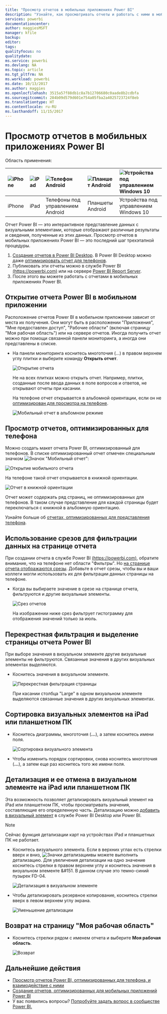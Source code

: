 ```yaml
---
title: "Просмотр отчетов в мобильных приложениях Power BI"
description: "Узнайте, как просматривать отчеты и работать с ними в мобильных приложениях Power BI на телефоне или планшетном ПК. Вы можете создавать отчеты в службе Power BI или в приложении Power BI Desktop, а затем работать с ними в мобильных приложениях. "
services: powerbi
documentationcenter: 
author: maggiesMSFT
manager: kfile
backup: 
editor: 
tags: 
qualityfocus: no
qualitydate: 
ms.service: powerbi
ms.devlang: NA
ms.topic: article
ms.tgt_pltfrm: NA
ms.workload: powerbi
ms.date: 10/13/2017
ms.author: maggies
ms.openlocfilehash: 3515a57f88db1c8a7b12706680c0aade8b2cdbfa
ms.sourcegitcommit: 284b09d579d601e754a05fba2a4025723724f8eb
ms.translationtype: HT
ms.contentlocale: ru-RU
ms.lasthandoff: 11/15/2017
---
```

# <a name="explore-reports-in-the-power-bi-mobile-apps"></a>Просмотр отчетов в мобильных приложениях Power BI
Область применения:

| ![iPhone](media/mobile-reports-in-the-mobile-apps/ios-logo-40-px.png) | ![iPad](media/mobile-reports-in-the-mobile-apps/ios-logo-40-px.png) | ![Телефон Android](media/mobile-reports-in-the-mobile-apps/android-logo-40-px.png) | ![Планшет Android](media/mobile-reports-in-the-mobile-apps/android-logo-40-px.png) | ![Устройства под управлением Windows 10](media/mobile-reports-in-the-mobile-apps/win-10-logo-40-px.png) |
|:--- |:--- |:--- |:--- |:--- |
| iPhone |iPad |Телефоны под управлением Android |Планшеты Android |Устройства под управлением Windows 10 |

Отчет Power BI — это интерактивное представление данных с визуальными элементами, которые отображают различные результаты и сведения, полученные из этих данных. Просмотр отчетов в мобильных приложениях Power BI — это последний шаг трехэтапной процедуры.

1. [Создание отчетов в Power BI Desktop](desktop-report-view.md). В Power BI Desktop можно даже [оптимизировать отчет для телефонов](mobile-apps-view-phone-report.md). 
2. Публиковать эти отчеты можно в службе Power BI [(https://powerbi.com)](https://powerbi.com) или на сервере [Power BI Report Server](report-server/get-started.md).  
3. После этого вы можете работать с отчетами в мобильных приложениях Power BI.

## <a name="open-a-power-bi-report-in-the-mobile-app"></a>Открытие отчета Power BI в мобильном приложении
Расположение отчетов Power BI в мобильном приложении зависит от места их получения. Они могут быть в расположении "Приложения", "Мне предоставлен доступ", "Рабочие области" (включая страницу "Моя рабочая область") или на сервере отчетов. Иногда получить отчет можно при помощи связанной панели мониторинга, а иногда они представлены в списке.

* На панели мониторинга коснитесь многоточия (...) в правом верхнем углу плитки и выберите команду **Открыть отчет**.
  
  ![Открытие отчета](media/mobile-reports-in-the-mobile-apps/power-bi-android-open-report-tile.png)
  
  Не на всех плитках можно открыть отчет. Например, плитки, созданные после ввода данных в поле вопросов и ответов, не открывают отчеты при касании. 
  
  На телефоне отчет открывается в альбомной ориентации, если он не [оптимизирован для просмотра на телефоне](mobile-reports-in-the-mobile-apps.md#view-reports-optimized-for-phones).
  
  ![Мобильный отчет в альбомном режиме](media/mobile-reports-in-the-mobile-apps/power-bi-iphone-report-landscape.png)

## <a name="view-reports-optimized-for-phones"></a>Просмотр отчетов, оптимизированных для телефона
Можно создать макет отчета Power BI, оптимизированный для телефонов. В списке оптимизированный отчет отмечен специальным значком ![Значок "Мобильный отчет"](media/mobile-reports-in-the-mobile-apps/power-bi-phone-report-icon.png):

![Открытие мобильного отчета](media/mobile-reports-in-the-mobile-apps/power-bi-android-phone-report.png)

На телефоне такой отчет открывается в книжной ориентации.

![Отчет в книжной ориентации](media/mobile-reports-in-the-mobile-apps/07-power-bi-phone-report-portrait.png)

Отчет может содержать ряд страниц, не оптимизированных для телефонов. В таком случае представление для каждой страницы будет переключаться с книжной в альбомную ориентацию.

Узнайте больше об [отчетах, оптимизированных для представления телефона](mobile-apps-view-phone-report.md).

## <a name="use-slicers-to-filter-a-report-page"></a>Использование срезов для фильтрации данных на странице отчета
При создании отчета в службе Power BI [(https://powerbi.com)](https://powerbi.com), обратите внимание, что на телефоне нет области "Фильтры". Но [на странице отчета отображаются срезы](power-bi-visualization-slicers.md). Добавьте в отчет срезы, чтобы вы и ваши коллеги могли использовать их для фильтрации данных страницы на телефоне.

* Когда вы выбираете значение в срезе на странице отчета, фильтруются и другие визуальные элементы.
  
  ![Срез отчетов](media/mobile-reports-in-the-mobile-apps/power-bi-android-tablet-report-slicer.png)
  
  На изображении ниже срез фильтрует гистограмму для отображения значений только за июль.

## <a name="cross-filter-and-highlight-a-power-bi-report-page"></a>Перекрестная фильтрация и выделение страницы отчета Power BI
При выборе значения в визуальном элементе другие визуальные элементы не фильтруются. Связанные значения в других визуальных элементах выделяются.

* Коснитесь значения в визуальном элементе.
  
  ![Перекрестная фильтрация страницы](media/mobile-reports-in-the-mobile-apps/power-bi-android-tablet-report-highlight.png)
  
  При касании столбца "Large" в одном визуальном элементе выделяются связанные значения в других визуальных элементах. 

## <a name="sort-a-visual-on-an-ipad-or-a-tablet"></a>Сортировка визуальных элементов на iPad или планшетном ПК
* Коснитесь диаграммы, многоточия (**…**), а затем коснитесь имени поля.
  
   ![Сортировка визуального элемента](media/mobile-reports-in-the-mobile-apps/power-bi-android-tablet-report-sort.png)
* Чтобы изменить порядок сортировки, снова коснитесь многоточия (**...**), а затем еще раз коснитесь того же имени поля.

## <a name="drill-down-and-up-in-a-visual-on-an-ipad-or-a-tablet"></a>Детализация и ее отмена в визуальном элементе на iPad или планшетном ПК
Эта возможность позволяет детализировать визуальный элемент на iPad или планшетном ПК, чтобы просматривать значения, составляющие его определенную часть. Детализацию можно [добавить в визуальный элемент](power-bi-visualization-drill-down.md) в службе Power BI Desktop или Power BI. 

> [!NOTE]
> Сейчас функция детализации карт на устройствах iPad и планшетных ПК не работает.
> 
> 

* Коснитесь визуального элемента. Если в верхних углах есть стрелки вверх и вниз, ![Значки детализации](media/mobile-reports-in-the-mobile-apps/power-bi-mobile-drill-up-down.png)вы можете выполнить детализацию. Для увеличения детализации на одно значение коснитесь стрелки в правом верхнем углу и коснитесь значения в визуальном элементе &#151. В данном случае это темно-синий пузырек FD-04.
  
  ![Детализация в визуальном элементе](media/mobile-reports-in-the-mobile-apps/power-bi-mobile-drill-down-one.png)
* Чтобы детализировать резервное копирование, коснитесь стрелки вверх в левом верхнем углу экрана.
  
  ![Уменьшение детализации](media/mobile-reports-in-the-mobile-apps/power-bi-mobile-drill-up.png)

## <a name="go-back-to-my-workspace"></a>Возврат на страницу "Моя рабочая область"
* Коснитесь стрелки рядом с именем отчета и выберите **Моя рабочая область**.
  
  ![Возврат](media/mobile-reports-in-the-mobile-apps/power-bi-iphone-report-back.png)

## <a name="next-steps"></a>Дальнейшие действия
* [Просмотр отчетов Power BI, оптимизированных для телефона, и взаимодействие с ними](mobile-apps-view-phone-report.md)
* [Создание отчетов, оптимизированных для мобильных приложений Power BI](desktop-create-phone-report.md)
* У вас появились вопросы? [Попробуйте задать вопрос в сообществе Power BI.](http://community.powerbi.com/)

